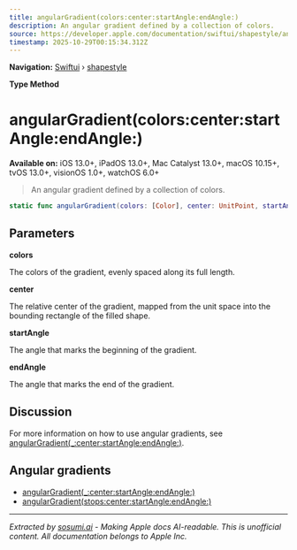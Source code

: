 ```yaml
---
title: angularGradient(colors:center:startAngle:endAngle:)
description: An angular gradient defined by a collection of colors.
source: https://developer.apple.com/documentation/swiftui/shapestyle/angulargradient(colors:center:startangle:endangle:)
timestamp: 2025-10-29T00:15:34.312Z
---
```


**Navigation:** [Swiftui](/documentation/swiftui) › [shapestyle](/documentation/swiftui/shapestyle)

**Type Method**

# angularGradient(colors:center:startAngle:endAngle:)

**Available on:** iOS 13.0+, iPadOS 13.0+, Mac Catalyst 13.0+, macOS 10.15+, tvOS 13.0+, visionOS 1.0+, watchOS 6.0+

> An angular gradient defined by a collection of colors.

```swift
static func angularGradient(colors: [Color], center: UnitPoint, startAngle: Angle, endAngle: Angle) -> AngularGradient
```

## Parameters

**colors**

The colors of the gradient, evenly spaced along its full length.



**center**

The relative center of the gradient, mapped from the unit space into the bounding rectangle of the filled shape.



**startAngle**

The angle that marks the beginning of the gradient.



**endAngle**

The angle that marks the end of the gradient.



## Discussion

For more information on how to use angular gradients, see [angularGradient(_:center:startAngle:endAngle:)](/documentation/swiftui/shapestyle/angulargradient(_:center:startangle:endangle:)).

## Angular gradients

- [angularGradient(_:center:startAngle:endAngle:)](/documentation/swiftui/shapestyle/angulargradient(_:center:startangle:endangle:))
- [angularGradient(stops:center:startAngle:endAngle:)](/documentation/swiftui/shapestyle/angulargradient(stops:center:startangle:endangle:))

---

*Extracted by [sosumi.ai](https://sosumi.ai) - Making Apple docs AI-readable.*
*This is unofficial content. All documentation belongs to Apple Inc.*
